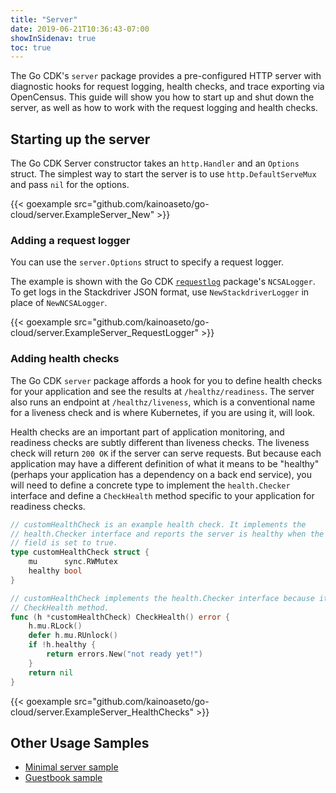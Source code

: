 ```yaml
---
title: "Server"
date: 2019-06-21T10:36:43-07:00
showInSidenav: true
toc: true
---
```


The Go CDK's `server` package provides a pre-configured HTTP server with 
diagnostic hooks for request logging, health checks, and trace exporting via 
OpenCensus. This guide will show you how to start up and shut down the server,
as well as how to work with the request logging and health checks.

## Starting up the server

The Go CDK Server constructor takes an `http.Handler` and an `Options` struct. 
The simplest way to start the server is to use `http.DefaultServeMux` and
pass `nil` for the options.

{{< goexample src="github.com/kainoaseto/go-cloud/server.ExampleServer_New" >}}

### Adding a request logger

You can use the `server.Options` struct to specify a request logger.

The example is shown with the Go CDK [`requestlog`](https://godoc.org/github.com/kainoaseto/go-cloud/server/requestlog) package's `NCSALogger`.
To get logs in the Stackdriver JSON format, use `NewStackdriverLogger` in place
of `NewNCSALogger`.

{{< goexample src="github.com/kainoaseto/go-cloud/server.ExampleServer_RequestLogger" >}}

### Adding health checks

The Go CDK `server` package affords a hook for you to define health checks for
your application and see the results at `/healthz/readiness`. The server also
runs an endpoint at `/healthz/liveness`, which is a conventional name for a
liveness check and is where Kubernetes, if you are using it, will look.

Health checks are an important part of application monitoring, and readiness
checks are subtly different than liveness checks. The liveness check will return
`200 OK` if the server can serve requests. But because each application may have
a different definition of what it means to be "healthy" (perhaps your
application has a dependency on a back end service), you will need to define a
concrete type to implement the `health.Checker` interface and define a 
`CheckHealth` method specific to your application for readiness checks.

```go
// customHealthCheck is an example health check. It implements the
// health.Checker interface and reports the server is healthy when the healthy
// field is set to true.
type customHealthCheck struct {
	mu      sync.RWMutex
	healthy bool
}

// customHealthCheck implements the health.Checker interface because it has a
// CheckHealth method.
func (h *customHealthCheck) CheckHealth() error {
	h.mu.RLock()
	defer h.mu.RUnlock()
	if !h.healthy {
		return errors.New("not ready yet!")
	}
	return nil
}
```

{{< goexample src="github.com/kainoaseto/go-cloud/server.ExampleServer_HealthChecks" >}}

## Other Usage Samples

* [Minimal server sample](https://github.com/google/go-cloud/tree/master/samples/server)
* [Guestbook sample](https://github.com/kainoaseto/go-cloud/tutorials/guestbook/)
